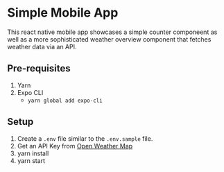 # Simple Mobile App
This react native mobile app showcases a simple counter componeent as well as a more sophisticated weather overview component that fetches weather data via an API.

## Pre-requisites
1. Yarn
2. Expo CLI
    - `yarn global add expo-cli`

## Setup
1. Create a `.env` file similar to the `.env.sample` file.
2. Get an API Key from [Open Weather Map](https://openweathermap.org/)
3. yarn install
4. yarn start